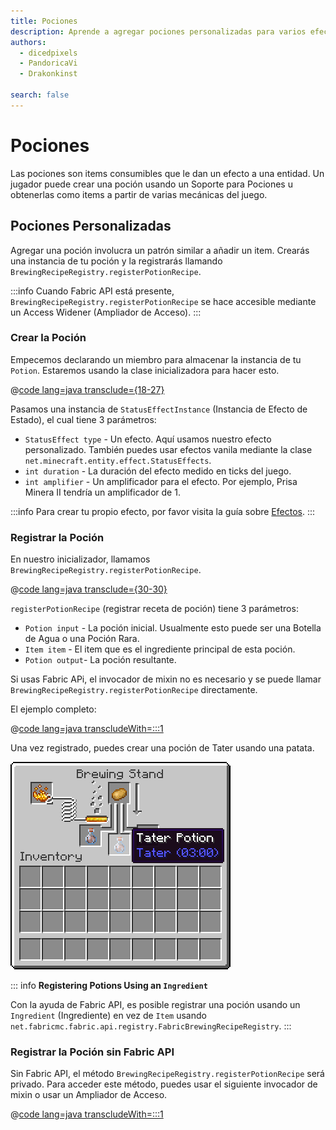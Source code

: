 ```yaml
---
title: Pociones
description: Aprende a agregar pociones personalizadas para varios efectos de estado.
authors:
  - dicedpixels
  - PandoricaVi
  - Drakonkinst

search: false
---
```


# Pociones

Las pociones son items consumibles que le dan un efecto a una entidad. Un jugador puede crear una poción usando un Soporte para Pociones u obtenerlas como items a partir de varias mecánicas del juego.

## Pociones Personalizadas

Agregar una poción involucra un patrón similar a añadir un item. Crearás una instancia de tu poción y la registrarás llamando `BrewingRecipeRegistry.registerPotionRecipe`.

:::info
Cuando Fabric API está presente, `BrewingRecipeRegistry.registerPotionRecipe` se hace accesible mediante un Access Widener (Ampliador de Acceso).
:::

### Crear la Poción

Empecemos declarando un miembro para almacenar la instancia de tu `Potion`. Estaremos usando la clase inicializadora para hacer esto.

@[code lang=java transclude={18-27}](@/reference/latest/src/main/java/com/example/docs/potion/FabricDocsReferencePotions.java)

Pasamos una instancia de `StatusEffectInstance` (Instancia de Efecto de Estado), el cual tiene 3 parámetros:

- `StatusEffect type` - Un efecto. Aquí usamos nuestro efecto personalizado. También puedes usar efectos vanila mediante la clase `net.minecraft.entity.effect.StatusEffects`.
- `int duration` - La duración del efecto medido en ticks del juego.
- `int amplifier` - Un amplificador para el efecto. Por ejemplo, Prisa Minera II tendría un amplificador de 1.

:::info
Para crear tu propio efecto, por favor visita la guía sobre [Efectos](../entities/effects).
:::

### Registrar la Poción

En nuestro inicializador, llamamos `BrewingRecipeRegistry.registerPotionRecipe`.

@[code lang=java transclude={30-30}](@/reference/latest/src/main/java/com/example/docs/potion/FabricDocsReferencePotions.java)

`registerPotionRecipe` (registrar receta de poción) tiene 3 parámetros:

- `Potion input` - La poción inicial. Usualmente esto puede ser una Botella de Agua o una Poción Rara.
- `Item item` - El item que es el ingrediente principal de esta poción.
- `Potion output`- La poción resultante.

Si usas Fabric APi, el invocador de mixin no es necesario y se puede llamar `BrewingRecipeRegistry.registerPotionRecipe` directamente.

El ejemplo completo:

@[code lang=java transcludeWith=:::1](@/reference/latest/src/main/java/com/example/docs/potion/FabricDocsReferencePotions.java)

Una vez registrado, puedes crear una poción de Tater usando una patata.

![Efecto en el inventario del jugador](/assets/develop/tater-potion.png)

::: info
**Registering Potions Using an `Ingredient`**

Con la ayuda de Fabric API, es posible registrar una poción usando un `Ingredient` (Ingrediente) en vez de `Item` usando `net.fabricmc.fabric.api.registry.FabricBrewingRecipeRegistry`.
:::

### Registrar la Poción sin Fabric API

Sin Fabric API, el método `BrewingRecipeRegistry.registerPotionRecipe` será privado. Para acceder este método, puedes usar el siguiente invocador de mixin o usar un Ampliador de Acceso.

@[code lang=java transcludeWith=:::1](@/reference/latest/src/main/java/com/example/docs/mixin/potion/BrewingRecipeRegistryInvoker.java)
